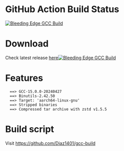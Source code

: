 # GitHub Action Build Status
[![Bleeding Edge GCC Build](https://github.com/Diaz1401/gcc-build/actions/workflows/unstable-build.yml/badge.svg)](https://github.com/Diaz1401/gcc-build/actions/workflows/unstable-build.yml)

# Download
Check latest release [here](https://github.com/Mengkernel/gcc/releases/latest)[![Bleeding Edge GCC Build](https://github.com/Diaz1401/gcc-build/actions/workflows/unstable-build.yml/badge.svg)](https://github.com/Diaz1401/gcc-build/actions/workflows/unstable-build.yml)

# Features
```
  ==> GCC-15.0.0-20240427
  ==> Binutils-2.42.50
  ==> Target: 'aarch64-linux-gnu'
  ==> Stripped binaries
  ==> Compressed tar archive with zstd v1.5.5
```

# Build script
Visit https://github.com/Diaz1401/gcc-build
